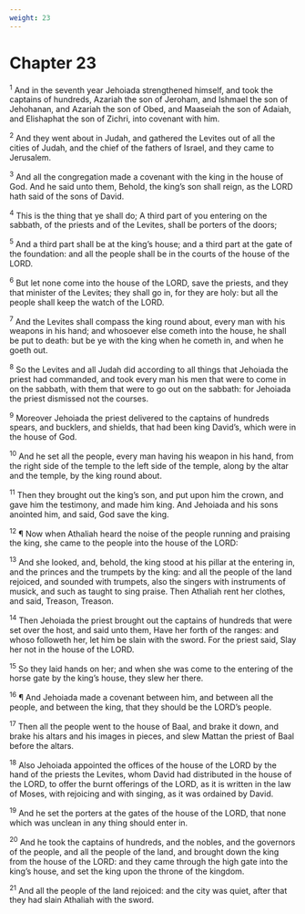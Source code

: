 ```yaml
---
weight: 23
---
```


# Chapter 23

<sup>1</sup> And in the seventh year Jehoiada strengthened himself, and took the captains of hundreds, Azariah the son of Jeroham, and Ishmael the son of Jehohanan, and Azariah the son of Obed, and Maaseiah the son of Adaiah, and Elishaphat the son of Zichri, into covenant with him. 

<sup>2</sup> And they went about in Judah, and gathered the Levites out of all the cities of Judah, and the chief of the fathers of Israel, and they came to Jerusalem. 

<sup>3</sup> And all the congregation made a covenant with the king in the house of God. And he said unto them, Behold, the king’s son shall reign, as the LORD hath said of the sons of David. 

<sup>4</sup> This is the thing that ye shall do; A third part of you entering on the sabbath, of the priests and of the Levites, shall be porters of the doors; 

<sup>5</sup> And a third part shall be at the king’s house; and a third part at the gate of the foundation: and all the people shall be in the courts of the house of the LORD. 

<sup>6</sup> But let none come into the house of the LORD, save the priests, and they that minister of the Levites; they shall go in, for they are holy: but all the people shall keep the watch of the LORD. 

<sup>7</sup> And the Levites shall compass the king round about, every man with his weapons in his hand; and whosoever else cometh into the house, he shall be put to death: but be ye with the king when he cometh in, and when he goeth out. 

<sup>8</sup> So the Levites and all Judah did according to all things that Jehoiada the priest had commanded, and took every man his men that were to come in on the sabbath, with them that were to go out on the sabbath: for Jehoiada the priest dismissed not the courses. 

<sup>9</sup> Moreover Jehoiada the priest delivered to the captains of hundreds spears, and bucklers, and shields, that had been king David’s, which were in the house of God. 

<sup>10</sup> And he set all the people, every man having his weapon in his hand, from the right side of the temple to the left side of the temple, along by the altar and the temple, by the king round about. 

<sup>11</sup> Then they brought out the king’s son, and put upon him the crown, and gave him the testimony, and made him king. And Jehoiada and his sons anointed him, and said, God save the king. 

<sup>12</sup> ¶ Now when Athaliah heard the noise of the people running and praising the king, she came to the people into the house of the LORD: 

<sup>13</sup> And she looked, and, behold, the king stood at his pillar at the entering in, and the princes and the trumpets by the king: and all the people of the land rejoiced, and sounded with trumpets, also the singers with instruments of musick, and such as taught to sing praise. Then Athaliah rent her clothes, and said, Treason, Treason. 

<sup>14</sup> Then Jehoiada the priest brought out the captains of hundreds that were set over the host, and said unto them, Have her forth of the ranges: and whoso followeth her, let him be slain with the sword. For the priest said, Slay her not in the house of the LORD. 

<sup>15</sup> So they laid hands on her; and when she was come to the entering of the horse gate by the king’s house, they slew her there. 

<sup>16</sup> ¶ And Jehoiada made a covenant between him, and between all the people, and between the king, that they should be the LORD’s people. 

<sup>17</sup> Then all the people went to the house of Baal, and brake it down, and brake his altars and his images in pieces, and slew Mattan the priest of Baal before the altars. 

<sup>18</sup> Also Jehoiada appointed the offices of the house of the LORD by the hand of the priests the Levites, whom David had distributed in the house of the LORD, to offer the burnt offerings of the LORD, as it is written in the law of Moses, with rejoicing and with singing, as it was ordained by David. 

<sup>19</sup> And he set the porters at the gates of the house of the LORD, that none which was unclean in any thing should enter in. 

<sup>20</sup> And he took the captains of hundreds, and the nobles, and the governors of the people, and all the people of the land, and brought down the king from the house of the LORD: and they came through the high gate into the king’s house, and set the king upon the throne of the kingdom. 

<sup>21</sup> And all the people of the land rejoiced: and the city was quiet, after that they had slain Athaliah with the sword. 


